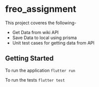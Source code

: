 # freo_assignment

This project coveres the following-
- Get Data from wiki API
- Save Data to local using prisma
- Unit test cases for getting data from API

## Getting Started

To run the application
`flutter run`

To run the tests
`flutter test`

